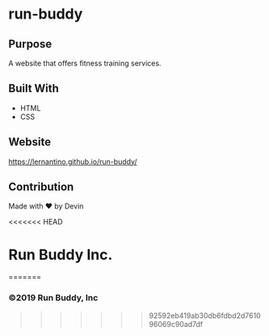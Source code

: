 # run-buddy

## Purpose
A website that offers fitness training services.

## Built With
* HTML
* CSS

## Website
https://lernantino.github.io/run-buddy/

## Contribution
Made with ❤️ by Devin

<<<<<<< HEAD
# Run Buddy Inc.
=======
### ©️2019 Run Buddy, Inc 
>>>>>>> 92592eb419ab30db6fdbd2d761096069c90ad7df
